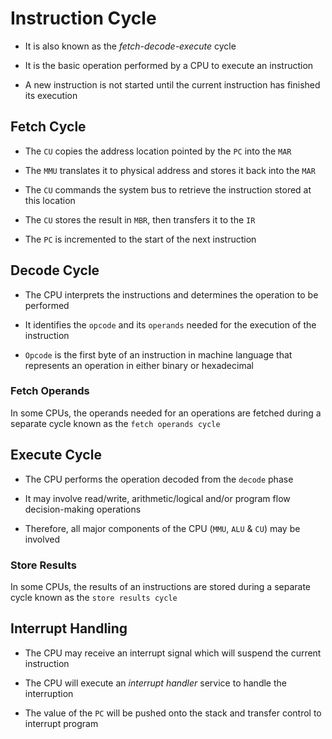 # Instruction Cycle

- It is also known as the *fetch-decode-execute* cycle

- It is the basic operation performed by a CPU to execute an instruction

- A new instruction is not started until the current instruction has finished its
execution

## Fetch Cycle

- The `CU` copies the address location pointed by the `PC` into the `MAR`

- The `MMU` translates it to physical address and stores it back into the `MAR`

- The `CU` commands the system bus to retrieve the instruction stored at this
location

- The `CU` stores the result in `MBR`, then transfers it to the `IR`

- The `PC` is incremented to the start of the next instruction

## Decode Cycle

- The CPU interprets the instructions and determines the operation to be performed

- It identifies the `opcode` and its `operands` needed for the execution of the
instruction

- `Opcode` is the first byte of an instruction in machine language that represents
an operation in either binary or hexadecimal

### Fetch Operands

In some CPUs, the operands needed for an operations are fetched during a separate
cycle known as the `fetch operands cycle`

## Execute Cycle

- The CPU performs the operation decoded from the `decode` phase

- It may involve read/write, arithmetic/logical and/or program flow decision-making
operations

- Therefore, all major components of the CPU (`MMU`, `ALU` & `CU`) may be involved

### Store Results

In some CPUs, the results of an instructions are stored during a separate cycle
known as the `store results cycle`

## Interrupt Handling

- The CPU may receive an interrupt signal which will suspend the current instruction

- The CPU will execute an *interrupt handler* service to handle the interruption

- The value of the `PC` will be pushed onto the stack and transfer control to
interrupt program
